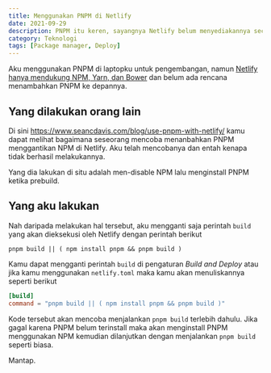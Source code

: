 ```yaml
---
title: Menggunakan PNPM di Netlify
date: 2021-09-29
description: PNPM itu keren, sayangnya Netlify belum menyediakannya secara default. Mari kita akalin.
category: Teknologi
tags: [Package manager, Deploy]
---
```


Aku menggunakan PNPM di laptopku untuk pengembangan, namun [Netlify hanya mendukung NPM, Yarn, dan Bower](https://docs.netlify.com/configure-builds/manage-dependencies/#javascript-dependencies) dan belum ada rencana menambahkan PNPM ke depannya.

## Yang dilakukan orang lain

Di sini https://www.seancdavis.com/blog/use-pnpm-with-netlify/ kamu dapat melihat bagaimana seseorang mencoba menanbahkan PNPM menggantikan NPM di Netlify. Aku telah mencobanya dan entah kenapa tidak berhasil melakukannya.

Yang dia lakukan di situ adalah men-disable NPM lalu menginstall PNPM ketika prebuild.

## Yang aku lakukan

Nah daripada melakukan hal tersebut, aku mengganti saja perintah `build` yang akan dieksekusi oleh Netlify dengan perintah berikut

```
pnpm build || ( npm install pnpm && pnpm build )
```

Kamu dapat mengganti perintah `build` di pengaturan _Build and Deploy_ atau jika kamu menggunakan `netlify.toml` maka kamu akan menuliskannya seperti berikut

```toml
[build]
command = "pnpm build || ( npm install pnpm && pnpm build )"
```

Kode tersebut akan mencoba menjalankan `pnpm build` terlebih dahulu. Jika gagal karena PNPM belum terinstall maka akan menginstall PNPM menggunakan NPM kemudian dilanjutkan dengan menjalankan `pnpm build` seperti biasa.

Mantap.
